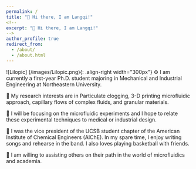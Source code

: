 ```yaml
---
permalink: /
title: "👋 Hi there, I am Langqi!"
<!-- 
excerpt: "👋 Hi there, I am Langqi!"
-->
author_profile: true
redirect_from: 
  - /about/
  - /about.html
---
```


![Lilopic] (/images/Lilopic.png){: .align-right width="300px"}
⚙️ I am currently a first-year Ph.D. student majoring in Mechanical and 
Industrial Engineering at Northeastern University. 

🧪 My research interests are in Particulate 
clogging, 3-D printing microfluidic approach, capillary flows of complex fluids, and granular 
materials. 
 
🔬 I will be focusing on the microfluidic experiments and I hope to relate these experimental techniques to medical or industrial design.

📖 I was the vice president of the UCSB student chapter of the American Institute of 
Chemical Engineers (AIChE). In my spare time, I enjoy writing songs and rehearse 
in the band. I also loves playing basketball with friends.

👬 I am willing to assisting others on their path in the world of microfluidics and academia.

